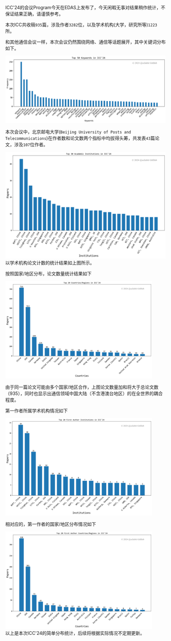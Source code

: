 ICC'24的会议Program今天在EDAS上发布了，今天闲暇无事对结果稍作统计，不保证结果正确，请谨慎参考。

本次ICC共收稿`935`篇，涉及作者`3282`位，以及学术机构(大学，研究所等)`1223`所。

和其他通信会议一样，本次会议仍然围绕网络、通信等话题展开，其中关键词分布如下。

<div>
<img src="/img/icc24/kws.png" alt="kws" style="zoom:75%;"/>
</div>

本次会议中，北京邮电大学(`Beijing University of Posts and Telecommunications`)在作者数和论文数两个指标中均拔得头筹，共发表`43`篇论文，涉及`107`位作者。

<div>
<img src="/img/icc24/numpapers.png" alt="papers" style="zoom:75%;"/>
</div>
以学术机构论文计数的统计结果如上图所示。

按照国家/地区分布，论文数量统计结果如下

<div>
<img src="/img/icc24/country_region.png" alt="cr" style="zoom:45%;"/>
</div>

由于同一篇论文可能由多个国家/地区合作，上图论文数量加和将大于总论文数（935），同时也显示出通信领域中国大陆（不含港澳台地区）的在全世界的耦合程度。

第一作者所属学术机构情况如下

<div>
<img src="/img/icc24/first_author_inst.png" alt="fi" style="zoom:45%;"/>
</div>

相对应的，第一作者的国家/地区分布情况如下

<div>
<img src="/img/icc24/first_author_cr.png" alt="cr2" style="zoom:45%;"/>
</div>
以上是本次ICC'24的简单分布统计，后续将根据实际情况不定期更新。
